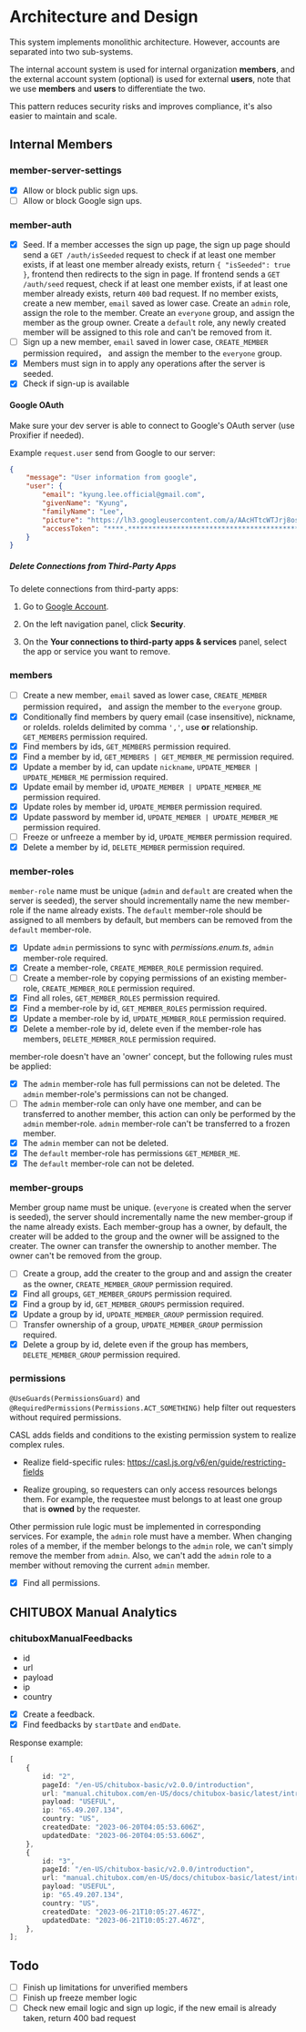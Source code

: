 # Architecture and Design

This system implements monolithic architecture. However, accounts are separated into two sub-systems.

The internal account system is used for internal organization **members**, and the external account system (optional) is used for external **users**, note that we use **members** and **users** to differentiate the two.

This pattern reduces security risks and improves compliance, it's also easier to maintain and scale.

## Internal Members

### member-server-settings

-   [x] Allow or block public sign ups.
-   [ ] Allow or block Google sign ups.

### member-auth

-   [x] Seed. If a member accesses the sign up page, the sign up page should send a `GET /auth/isSeeded` request to check if at least one member exists, if at least one member already exists, return `{ "isSeeded": true }`, frontend then redirects to the sign in page.
        If frontend sends a `GET /auth/seed` request, check if at least one member exists, if at least one member already exists, return `400` bad request.
        If no member exists, create a new member, `email` saved as lower case. Create an `admin` role, assign the role to the member. Create an `everyone` group, and assign the member as the group owner. Create a `default` role, any newly created member will be assigned to this role and can't be removed from it.
-   [ ] Sign up a new member, `email` saved in lower case, `CREATE_MEMBER` permission required， and assign the member to the `everyone` group.
-   [x] Members must sign in to apply any operations after the server is seeded.
-   [x] Check if sign-up is available

#### Google OAuth

Make sure your dev server is able to connect to Google's OAuth server (use Proxifier if needed).

Example `request.user` send from Google to our server:

```json
{
	"message": "User information from google",
	"user": {
		"email": "kyung.lee.official@gmail.com",
		"givenName": "Kyung",
		"familyName": "Lee",
		"picture": "https://lh3.googleusercontent.com/a/AAcHTtcWTJrj8osBrYMrYErRMM7g6UmmOWegJpP0PSA5fXxmJw=s96-c",
		"accessToken": "****.****************************************************************************************************************************************************************************************************************"
	}
}
```

##### Delete Connections from Third-Party Apps

To delete connections from third-party apps:

1. Go to [Google Account](https://myaccount.google.com/).

1. On the left navigation panel, click **Security**.

1. On the **Your connections to third-party apps & services** panel, select the app or service you want to remove.

### members

-   [ ] Create a new member, `email` saved as lower case, `CREATE_MEMBER` permission required， and assign the member to the `everyone` group.
-   [x] Conditionally find members by query email (case insensitive), nickname, or roleIds. roleIds delimited by comma `','`, use **or** relationship. `GET_MEMBERS` permission required.
-   [x] Find members by ids, `GET_MEMBERS` permission required.
-   [x] Find a member by id, `GET_MEMBERS | GET_MEMBER_ME` permission required.
-   [x] Update a member by id, can update `nickname`, `UPDATE_MEMBER | UPDATE_MEMBER_ME` permission required.
-   [x] Update email by member id, `UPDATE_MEMBER | UPDATE_MEMBER_ME` permission required.
-   [x] Update roles by member id, `UPDATE_MEMBER` permission required.
-   [x] Update password by member id, `UPDATE_MEMBER | UPDATE_MEMBER_ME` permission required.
-   [ ] Freeze or unfreeze a member by id, `UPDATE_MEMBER` permission required.
-   [x] Delete a member by id, `DELETE_MEMBER` permission required.

### member-roles

`member-role` name must be unique (`admin` and `default` are created when the server is seeded), the server should incrementally name the new member-role if the name already exists. The `default` member-role should be assigned to all members by default, but members can be removed from the `default` member-role.

-   [x] Update `admin` permissions to sync with _permissions.enum.ts_, `admin` member-role required.
-   [x] Create a member-role, `CREATE_MEMBER_ROLE` permission required.
-   [ ] Create a member-role by copying permissions of an existing member-role, `CREATE_MEMBER_ROLE` permission required.
-   [x] Find all roles, `GET_MEMBER_ROLES` permission required.
-   [x] Find a member-role by id, `GET_MEMBER_ROLES` permission required.
-   [x] Update a member-role by id, `UPDATE_MEMBER_ROLE` permission required.
-   [x] Delete a member-role by id, delete even if the member-role has members, `DELETE_MEMBER_ROLE` permission required.

member-role doesn't have an 'owner' concept, but the following rules must be applied:

-   [x] The `admin` member-role has full permissions can not be deleted. The `admin` member-role's permissions can not be changed.
-   [ ] The `admin` member-role can only have one member, and can be transferred to another member, this action can only be performed by the `admin` member-role. `admin` member-role can't be transferred to a frozen member.
-   [x] The `admin` member can not be deleted.
-   [x] The `default` member-role has permissions `GET_MEMBER_ME`.
-   [x] The `default` member-role can not be deleted.

### member-groups

Member group name must be unique. (`everyone` is created when the server is seeded), the server should incrementally name the new member-group if the name already exists.
Each member-group has a owner, by default, the creater will be added to the group and the owner will be assigned to the creater.
The owner can transfer the ownership to another member. The owner can't be removed from the group.

-   [ ] Create a group, add the creater to the group and and assign the creater as the owner, `CREATE_MEMBER_GROUP` permission required.
-   [x] Find all groups, `GET_MEMBER_GROUPS` permission required.
-   [x] Find a group by id, `GET_MEMBER_GROUPS` permission required.
-   [x] Update a group by id, `UPDATE_MEMBER_GROUP` permission required.
-   [ ] Transfer ownership of a group, `UPDATE_MEMBER_GROUP` permission required.
-   [x] Delete a group by id, delete even if the group has members, `DELETE_MEMBER_GROUP` permission required.

### permissions

`@UseGuards(PermissionsGuard)` and `@RequiredPermissions(Permissions.ACT_SOMETHING)` help filter out requesters without required permissions.

CASL adds fields and conditions to the existing permission system to realize complex rules.

-   Realize field-specific rules: https://casl.js.org/v6/en/guide/restricting-fields

-   Realize grouping, so requesters can only access resources belongs them. For example, the requestee must belongs to at least one group that is **owned** by the requester.

Other permission rule logic must be implemented in corresponding services. For example, the `admin` role must have a member. When changing roles of a member, if the member belongs to the `admin` role, we can't simply remove the member from `admin`. Also, we can't add the `admin` role to a member without removing the current `admin` member.

-   [x] Find all permissions.

## CHITUBOX Manual Analytics

### chituboxManualFeedbacks

-   id
-   url
-   payload
-   ip
-   country

-   [x] Create a feedback.
-   [x] Find feedbacks by `startDate` and `endDate`.

Response example:

```ts
[
	{
		id: "2",
		pageId: "/en-US/chitubox-basic/v2.0.0/introduction",
		url: "manual.chitubox.com/en-US/docs/chitubox-basic/latest/introduction",
		payload: "USEFUL",
		ip: "65.49.207.134",
		country: "US",
		createdDate: "2023-06-20T04:05:53.606Z",
		updatedDate: "2023-06-20T04:05:53.606Z",
	},
	{
		id: "3",
		pageId: "/en-US/chitubox-basic/v2.0.0/introduction",
		url: "manual.chitubox.com/en-US/docs/chitubox-basic/latest/introduction",
		payload: "USEFUL",
		ip: "65.49.207.134",
		country: "US",
		createdDate: "2023-06-21T10:05:27.467Z",
		updatedDate: "2023-06-21T10:05:27.467Z",
	},
];
```

## Todo

-   [ ] Finish up limitations for unverified members
-   [ ] Finish up freeze member logic
-   [ ] Check new email logic and sign up logic, if the new email is already taken, return 400 bad request
